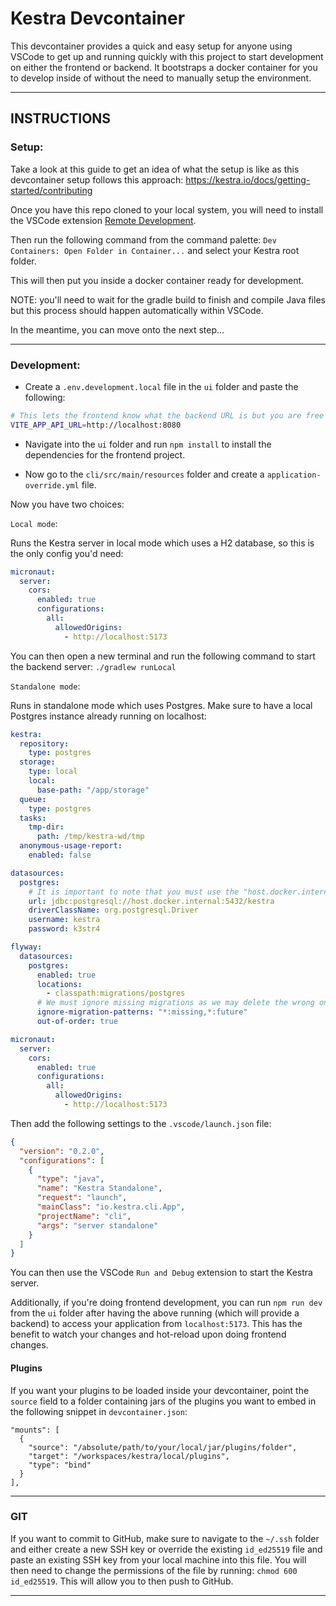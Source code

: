 # Kestra Devcontainer

This devcontainer provides a quick and easy setup for anyone using VSCode to get up and running quickly with this project to start development on either the frontend or backend. It bootstraps a docker container for you to develop inside of without the need to manually setup the environment.

---

## INSTRUCTIONS

### Setup:

Take a look at this guide to get an idea of what the setup is like as this devcontainer setup follows this approach: https://kestra.io/docs/getting-started/contributing

Once you have this repo cloned to your local system, you will need to install the VSCode extension [Remote Development](https://marketplace.visualstudio.com/items?itemName=ms-vscode-remote.vscode-remote-extensionpack).

Then run the following command from the command palette:
`Dev Containers: Open Folder in Container...` and select your Kestra root folder.

This will then put you inside a docker container ready for development.

NOTE: you'll need to wait for the gradle build to finish and compile Java files but this process should happen automatically within VSCode.

In the meantime, you can move onto the next step...

---

### Development:

- Create a `.env.development.local` file in the `ui` folder and paste the following:

```bash
# This lets the frontend know what the backend URL is but you are free to change this to your actual server URL e.g. hosted version of Kestra.
VITE_APP_API_URL=http://localhost:8080
```

- Navigate into the `ui` folder and run `npm install` to install the dependencies for the frontend project.

- Now go to the `cli/src/main/resources` folder and create a `application-override.yml` file.

Now you have two choices:

`Local mode`:

Runs the Kestra server in local mode which uses a H2 database, so this is the only config you'd need:

```yaml
micronaut:
  server:
    cors:
      enabled: true
      configurations:
        all:
          allowedOrigins:
            - http://localhost:5173
```

You can then open a new terminal and run the following command to start the backend server: `./gradlew runLocal`

`Standalone mode`:

Runs in standalone mode which uses Postgres. Make sure to have a local Postgres instance already running on localhost:

```yaml
kestra:
  repository:
    type: postgres
  storage:
    type: local
    local:
      base-path: "/app/storage"
  queue:
    type: postgres
  tasks:
    tmp-dir:
      path: /tmp/kestra-wd/tmp
  anonymous-usage-report:
    enabled: false

datasources:
  postgres:
    # It is important to note that you must use the "host.docker.internal" host when connecting to a docker container outside of your devcontainer as attempting to use localhost will only point back to this devcontainer.
    url: jdbc:postgresql://host.docker.internal:5432/kestra
    driverClassName: org.postgresql.Driver
    username: kestra
    password: k3str4

flyway:
  datasources:
    postgres:
      enabled: true
      locations:
        - classpath:migrations/postgres
      # We must ignore missing migrations as we may delete the wrong ones or delete those that are not used anymore.
      ignore-migration-patterns: "*:missing,*:future"
      out-of-order: true

micronaut:
  server:
    cors:
      enabled: true
      configurations:
        all:
          allowedOrigins:
            - http://localhost:5173
```

Then add the following settings to the `.vscode/launch.json` file:

```json
{
  "version": "0.2.0",
  "configurations": [
    {
      "type": "java",
      "name": "Kestra Standalone",
      "request": "launch",
      "mainClass": "io.kestra.cli.App",
      "projectName": "cli",
      "args": "server standalone"
    }
  ]
}
```

You can then use the VSCode `Run and Debug` extension to start the Kestra server.

Additionally, if you're doing frontend development, you can run `npm run dev` from the `ui` folder after having the above running (which will provide a backend) to access your application from `localhost:5173`. This has the benefit to watch your changes and hot-reload upon doing frontend changes.

#### Plugins
If you want your plugins to be loaded inside your devcontainer, point the `source` field to a folder containing jars of the plugins you want to embed in the following snippet in `devcontainer.json`:
```
"mounts": [
  {
    "source": "/absolute/path/to/your/local/jar/plugins/folder",
    "target": "/workspaces/kestra/local/plugins",
    "type": "bind"
  }
],
```

---

### GIT

If you want to commit to GitHub, make sure to navigate to the `~/.ssh` folder and either create a new SSH key or override the existing `id_ed25519` file and paste an existing SSH key from your local machine into this file. You will then need to change the permissions of the file by running: `chmod 600 id_ed25519`. This will allow you to then push to GitHub.

---
